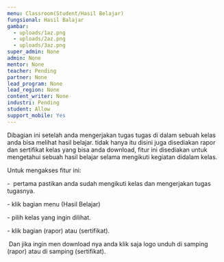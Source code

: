 ```yaml
---
menu: Classroom(Student/Hasil Belajar)
fungsional: Hasil Balajar
gambar:
  - uploads/1az.png
  - uploads/2az.png
  - uploads/3az.png
super_admin: None
admin: None
mentor: None
teacher: Pending
partner: None
lead_program: None
lead_region: None
content_writer: None
industri: Pending
student: Allow
support_mobile: Yes
---
```

Dibagian ini setelah anda mengerjakan tugas tugas di dalam sebuah kelas anda bisa melihat hasil belajar. tidak hanya itu disini juga disediakan rapor dan sertifikat kelas yang bisa anda download, fitur ini disediakan untuk mengetahui sebuah hasil belajar selama mengikuti kegiatan didalam kelas.

Untuk mengakses fitur ini:

\-  pertama pastikan anda sudah mengikuti kelas dan mengerjakan tugas tugasnya.

\- klik bagian menu (Hasil Belajar)

\- pilih kelas yang ingin dilihat.

\- klik bagian (rapor) atau (sertifikat).

 Dan jika ingin men download nya anda klik saja logo unduh di samping (rapor) atau di samping (sertifikat).